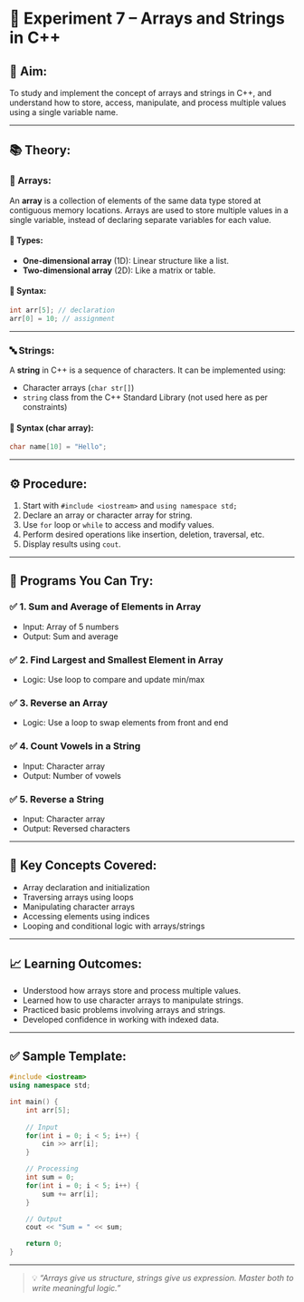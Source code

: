 # 🧪 Experiment 7 – Arrays and Strings in C++

## 🎯 Aim:
To study and implement the concept of arrays and strings in C++, and understand how to store, access, manipulate, and process multiple values using a single variable name.

---

## 📚 Theory:

### 🔢 Arrays:
An **array** is a collection of elements of the same data type stored at contiguous memory locations. Arrays are used to store multiple values in a single variable, instead of declaring separate variables for each value.

#### 🔹 Types:
- **One-dimensional array** (1D): Linear structure like a list.
- **Two-dimensional array** (2D): Like a matrix or table.

#### 🔹 Syntax:
```cpp
int arr[5]; // declaration
arr[0] = 10; // assignment
```

---

### 🔤 Strings:
A **string** in C++ is a sequence of characters. It can be implemented using:
- Character arrays (`char str[]`)
- `string` class from the C++ Standard Library (not used here as per constraints)

#### 🔹 Syntax (char array):
```cpp
char name[10] = "Hello";
```

---

## ⚙️ Procedure:
1. Start with `#include <iostream>` and `using namespace std;`
2. Declare an array or character array for string.
3. Use `for` loop or `while` to access and modify values.
4. Perform desired operations like insertion, deletion, traversal, etc.
5. Display results using `cout`.

---

## 🧪 Programs You Can Try:

### ✅ 1. Sum and Average of Elements in Array
- Input: Array of 5 numbers
- Output: Sum and average

### ✅ 2. Find Largest and Smallest Element in Array
- Logic: Use loop to compare and update min/max

### ✅ 3. Reverse an Array
- Logic: Use a loop to swap elements from front and end

### ✅ 4. Count Vowels in a String
- Input: Character array
- Output: Number of vowels

### ✅ 5. Reverse a String
- Input: Character array
- Output: Reversed characters

---

## 🧠 Key Concepts Covered:
- Array declaration and initialization
- Traversing arrays using loops
- Manipulating character arrays
- Accessing elements using indices
- Looping and conditional logic with arrays/strings

---

## 📈 Learning Outcomes:
- Understood how arrays store and process multiple values.
- Learned how to use character arrays to manipulate strings.
- Practiced basic problems involving arrays and strings.
- Developed confidence in working with indexed data.

---

## ✅ Sample Template:
```cpp
#include <iostream>
using namespace std;

int main() {
    int arr[5];
    
    // Input
    for(int i = 0; i < 5; i++) {
        cin >> arr[i];
    }

    // Processing
    int sum = 0;
    for(int i = 0; i < 5; i++) {
        sum += arr[i];
    }

    // Output
    cout << "Sum = " << sum;

    return 0;
}
```

---

> 💡 *“Arrays give us structure, strings give us expression. Master both to write meaningful logic.”*
